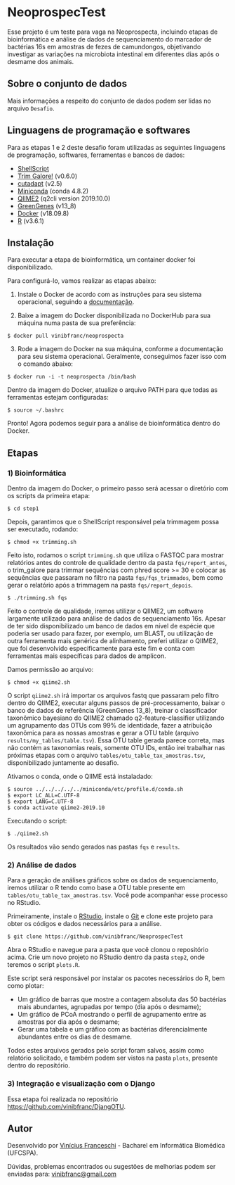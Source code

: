 # NeoprospecTest

Esse projeto é um teste para vaga na Neoprospecta, incluindo etapas de bioinformática e análise de dados de sequenciamento do marcador de bactérias 16s em amostras de fezes de camundongos, objetivando investigar as variações na microbiota intestinal em diferentes dias após o desmame dos animais.

## Sobre o conjunto de dados

Mais informações a respeito do conjunto de dados podem ser lidas no arquivo ```Desafio```.

## Linguagens de programação e softwares

Para as etapas 1 e 2 deste desafio foram utilizadas as seguintes linguagens de programação, softwares, ferramentas e bancos de dados:

- [ShellScript](https://www.shellscript.sh/) 
- [Trim Galore!](https://www.bioinformatics.babraham.ac.uk/projects/trim_galore/) (v0.6.0)
- [cutadapt](https://cutadapt.readthedocs.io/en/stable/) (v2.5)
- [Miniconda](https://docs.conda.io/en/latest/miniconda.html) (conda 4.8.2)
- [QIIME2](https://qiime2.org/) (q2cli version 2019.10.0)
- [GreenGenes](https://greengenes.secondgenome.com/) (v13_8)
- [Docker](https://www.docker.com/) (v18.09.8)
- [R](https://www.r-project.org/) (v3.6.1)

## Instalação 

Para executar a etapa de bioinformática, um container docker foi disponibilizado.

Para configurá-lo, vamos realizar as etapas abaixo:

1. Instale o Docker de acordo com as instruções para seu sistema operacional, seguindo a [documentação](https://docs.docker.com/install/).

2. Baixe a imagem do Docker disponibilizada no DockerHub para sua máquina numa pasta de sua preferência:

```
$ docker pull vinibfranc/neoprospecta
```

3. Rode a imagem do Docker na sua máquina, conforme a documentação para seu sistema operacional. Geralmente, conseguimos fazer isso com o comando abaixo:

```
$ docker run -i -t neoprospecta /bin/bash
```

Dentro da imagem do Docker, atualize o arquivo PATH para que todas as ferramentas estejam configuradas:

```
$ source ~/.bashrc
```

Pronto! Agora podemos seguir para a análise de bioinformática dentro do Docker.

## Etapas

### 1) Bioinformática

Dentro da imagem do Docker, o primeiro passo será acessar o diretório com os scripts da primeira etapa:

```
$ cd step1
```

Depois, garantimos que o ShellScript responsável pela trimmagem possa ser executado, rodando:

```
$ chmod +x trimming.sh
```

Feito isto, rodamos o script ```trimming.sh``` que utiliza o FASTQC para mostrar relatórios antes do controle de qualidade dentro da pasta ```fqs/report_antes```, o trim_galore para trimmar sequências com phred score >= 30 e colocar as sequências que passaram no filtro na pasta ```fqs/fqs_trimmados```, bem como gerar o relatório após a trimmagem na pasta ```fqs/report_depois```.

```
$ ./trimming.sh fqs
```

Feito o controle de qualidade, iremos utilizar o QIIME2, um software largamente utilizado para análise de dados de sequenciamento 16s. Apesar de ter sido disponibilizado um banco de dados em nível de espécie que poderia ser usado para fazer, por exemplo, um BLAST, ou utilização de outra ferramenta mais genérica de alinhamento, preferi utilizar o QIIME2, que foi desenvolvido especificamente para este fim e conta com ferramentas mais específicas para dados de amplicon.

Damos permissão ao arquivo:

```
$ chmod +x qiime2.sh
```

O script ```qiime2.sh``` irá importar os arquivos fastq que passaram pelo filtro dentro do QIIME2, executar alguns passos de pré-processamento, baixar o banco de dados de referência (GreenGenes 13_8), treinar o classificador taxonômico bayesiano do QIIME2 chamado q2-feature-classifier utilizando um agrupamento das OTUs com 99% de identidade, fazer a atribuição taxonômica para as nossas amostras e gerar a OTU table (arquivo ```results/my_tables/table.tsv```). Essa OTU table gerada parece correta, mas não contém as taxonomias reais, somente OTU IDs, então irei trabalhar nas próximas etapas com o arquivo ```tables/otu_table_tax_amostras.tsv```, disponibilizado juntamente ao desafio.

Ativamos o conda, onde o QIIME está instaladado:

```
$ source ../../../../../miniconda/etc/profile.d/conda.sh
$ export LC_ALL=C.UTF-8
$ export LANG=C.UTF-8
$ conda activate qiime2-2019.10
```

Executando o script:

```
$ ./qiime2.sh
```

Os resultados vão sendo gerados nas pastas ```fqs``` e ```results```.

### 2) Análise de dados

Para a geração de análises gráficos sobre os dados de sequenciamento, iremos utilizar o R tendo como base a OTU table presente em ```tables/otu_table_tax_amostras.tsv```. Você pode acompanhar esse processo no RStudio. 

Primeiramente, instale o [RStudio](https://rstudio.com/products/rstudio/download/), instale o [Git](https://git-scm.com/book/en/v2/Getting-Started-Installing-Git) e clone este projeto para obter os códigos e dados necessários para a análise.

```
$ git clone https://github.com/vinibfranc/NeoprospecTest
```

Abra o RStudio e navegue para a pasta que você clonou o repositório acima. Crie um novo projeto no RStudio dentro da pasta ```step2```, onde teremos o script ```plots.R```.

Este script será responsável por instalar os pacotes necessários do R, bem como plotar:

- Um gráfico de barras que mostre a contagem absoluta das 50 bactérias mais abundantes, agrupadas por tempo (dia após o desmame);
- Um gráfico de PCoA mostrando o perfil de agrupamento entre as amostras por dia após o desmame;
- Gerar uma tabela e um gráfico com as bactérias diferencialmente abundantes entre os dias de desmame.

Todos estes arquivos gerados pelo script foram salvos, assim como relatório solicitado, e também podem ser vistos na pasta ```plots```, presente dentro do repositório.

### 3) Integração e visualização com o Django

Essa etapa foi realizada no repositório https://github.com/vinibfranc/DjangOTU.

## Autor

Desenvolvido por [Vinícius Franceschi](https://vinibfranc.github.io/) - Bacharel em Informática Biomédica (UFCSPA).

Dúvidas, problemas encontrados ou sugestões de melhorias podem ser enviadas para: vinibfranc@gmail.com